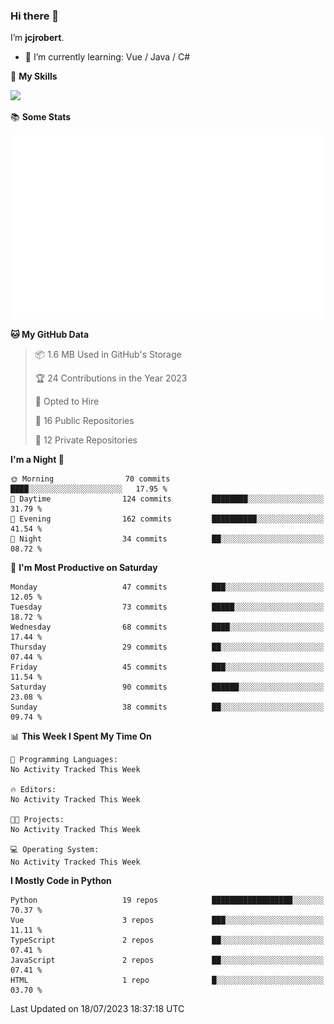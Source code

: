 ### Hi there 👋

I’m **jcjrobert**.

- 🌱 I’m currently learning: Vue / Java / C#

🌟 **My Skills**

![](https://img.shields.io/badge/-Python-3e74a2?style=flat-square&logo=Python&logoColor=fff)

📚 **Some Stats**

![](https://github.com/jcjrobert/github-stats/blob/master/generated/overview.svg)

<!--START_SECTION:waka-->
**🐱 My GitHub Data** 

> 📦 1.6 MB Used in GitHub's Storage 
 > 
> 🏆 24 Contributions in the Year 2023
 > 
> 💼 Opted to Hire
 > 
> 📜 16 Public Repositories 
 > 
> 🔑 12 Private Repositories 
 > 
**I'm a Night 🦉** 

```text
🌞 Morning                70 commits          ████░░░░░░░░░░░░░░░░░░░░░   17.95 % 
🌆 Daytime                124 commits         ████████░░░░░░░░░░░░░░░░░   31.79 % 
🌃 Evening                162 commits         ██████████░░░░░░░░░░░░░░░   41.54 % 
🌙 Night                  34 commits          ██░░░░░░░░░░░░░░░░░░░░░░░   08.72 % 
```
📅 **I'm Most Productive on Saturday** 

```text
Monday                   47 commits          ███░░░░░░░░░░░░░░░░░░░░░░   12.05 % 
Tuesday                  73 commits          █████░░░░░░░░░░░░░░░░░░░░   18.72 % 
Wednesday                68 commits          ████░░░░░░░░░░░░░░░░░░░░░   17.44 % 
Thursday                 29 commits          ██░░░░░░░░░░░░░░░░░░░░░░░   07.44 % 
Friday                   45 commits          ███░░░░░░░░░░░░░░░░░░░░░░   11.54 % 
Saturday                 90 commits          ██████░░░░░░░░░░░░░░░░░░░   23.08 % 
Sunday                   38 commits          ██░░░░░░░░░░░░░░░░░░░░░░░   09.74 % 
```


📊 **This Week I Spent My Time On** 

```text
💬 Programming Languages: 
No Activity Tracked This Week

🔥 Editors: 
No Activity Tracked This Week

🐱‍💻 Projects: 
No Activity Tracked This Week

💻 Operating System: 
No Activity Tracked This Week
```

**I Mostly Code in Python** 

```text
Python                   19 repos            ██████████████████░░░░░░░   70.37 % 
Vue                      3 repos             ███░░░░░░░░░░░░░░░░░░░░░░   11.11 % 
TypeScript               2 repos             ██░░░░░░░░░░░░░░░░░░░░░░░   07.41 % 
JavaScript               2 repos             ██░░░░░░░░░░░░░░░░░░░░░░░   07.41 % 
HTML                     1 repo              █░░░░░░░░░░░░░░░░░░░░░░░░   03.70 % 
```




 Last Updated on 18/07/2023 18:37:18 UTC
<!--END_SECTION:waka-->
